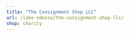 ```yaml
---
title: "The Consignment Shop LLC"
url: /lake-odessa/the-consignment-shop-llc/
shop: charity
---
```


